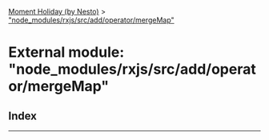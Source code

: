 [Moment Holiday (by Nesto)](../README.md) > ["node_modules/rxjs/src/add/operator/mergeMap"](../modules/_node_modules_rxjs_src_add_operator_mergemap_.md)

# External module: "node_modules/rxjs/src/add/operator/mergeMap"

## Index

---

